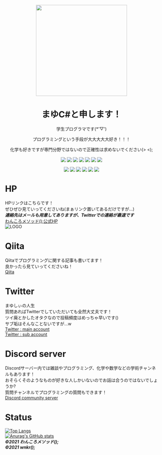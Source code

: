 <p align="center">
<img width="300px" height="300px" src="http://mayu-cs.xyz/img/git_img_res.png" align="center"/>  
</p>  
<h1 align="center">まゆC#と申します！</h1>
<p align="center">学生プログラマです(*'▽')</p>
<p align="center">プログラミングという手段が大大大大大好き！！！</p>
<p align="center">化学も好きですが専門分野ではないので正確性は求めないでください(> <);</p>
<p align="center">  
  <img src="https://img.shields.io/badge/-Lang-gray?style=flat-square" align="center"/>
  <img src="https://img.shields.io/badge/-C%2B%2B-blue?style=flat-square" align="center"/>
  <img src="https://img.shields.io/badge/-C%23-blueviolet?style=flat-square" align="center"/>
  <img src="https://img.shields.io/badge/-HTML-orange?style=flat-square" align="center"/>
  <img src="https://img.shields.io/badge/-CSS-%231e90ff?style=flat-square" align="center"/>
  <img src="https://img.shields.io/badge/-ArduinoLang-%231e90ff?style=flat-square" align="center"/>
  <img src="https://img.shields.io/badge/-XC8-gray?style=flat-square" align="center"/>  
</p>
<p align="center">
  <img src="https://img.shields.io/badge/-Tools-gray?style=flat-square" align="center"/>
  <img src="https://img.shields.io/badge/-.NET-blueviolet?style=flat-square" align="center"/>
  <img src="https://img.shields.io/badge/-DirectX12-blueviolet?style=flat-square" align="center"/>
  <img src="https://img.shields.io/badge/-Unity-black?style=flat-square" align="center"/>
  <img src="https://img.shields.io/badge/-Arduino-%231e90ff?style=flat-square" align="center"/>
  <img src="https://img.shields.io/badge/-MPLABX-gray?style=flat-square" align="center"/>
</p>  

# **HP**
HPリンクはこちらです！  
ぜひぜひ見ていってくださいね(まぁリンク置いてあるだけですが...)  
***連絡先はメールも用意してありますが、Twitterでの連絡が最速です***  
[わんころメソッド();公式HP](http://mayu-cs.xyz)  
![LOGO](https://user-images.githubusercontent.com/53264288/119266415-b025a100-bc25-11eb-92ca-67f1f3f5ea5e.png)

# **Qiita**
Qiitaでプログラミングに関する記事も書いてます！  
良かったら見ていってくださいね！  
[Qiita](https://qiita.com/mayu___cs)  

# **Twitter**
まゆしぃの人生  
質問あればTwitterでしていただいても全然大丈夫です！  
ツイ廃とかしたオタクなので投稿頻度はめっちゃ早いです()  
サブ垢はそんなことないですが...w  
[Twitter : main account](https://twitter.com/mayu___cs)  
[Twitter : sub account](https://twitter.com/mayu___cs_2)

# **Discord server** 
Discordサーバー内では雑談やプログラミング、化学や数学などの学術チャンネルもあります！  
おそらくそのようなものが好きな人しかいないのでお話は合うのではないでしょうか?  
質問チャンネルでプログラミングの質問もできます！  
[Discord community server](https://discord.com/invite/TZVTBkk)  

# Status  
[![Top Langs](https://github-readme-stats.vercel.app/api/top-langs/?username=mayu-cs&layout=compact&theme=react)](https://github.com/anuraghazra/github-readme-stats)  
[![Anurag's GitHub stats](https://github-readme-stats.vercel.app/api?username=mayu-cs&show_icons=true&count_private=true&theme=react)](https://github.com/anuraghazra/github-readme-stats)  
***©2021 わんころメソッド();  
©2021 wnkr();***
